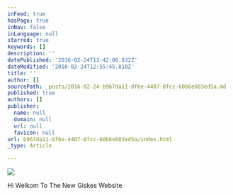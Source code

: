 ```yaml
---
inFeed: true
hasPage: true
inNav: false
inLanguage: null
starred: true
keywords: []
description: ''
datePublished: '2016-02-24T13:42:06.832Z'
dateModified: '2016-02-24T12:55:45.810Z'
title: ''
author: []
sourcePath: _posts/2016-02-24-b967da11-8f6e-4407-8fcc-60b6e683ed5a.md
published: true
authors: []
publisher:
  name: null
  domain: null
  url: null
  favicon: null
url: b967da11-8f6e-4407-8fcc-60b6e683ed5a/index.html
_type: Article

---
```

![](https://the-grid-user-content.s3-us-west-2.amazonaws.com/cfd43076-330b-4d0a-a9d4-bf75e974c14e.jpg)

Hi Welkom To The New Giskes Website